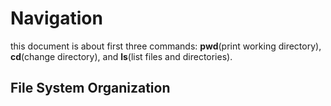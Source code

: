 # Navigation
this document is about first three commands: **pwd**(print working directory), **cd**(change directory), and **ls**(list files and directories).

## File System Organization

<!--stackedit_data:
eyJoaXN0b3J5IjpbMTY4MDc2OTU4OV19
-->